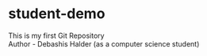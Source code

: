 # student-demo
This is my first Git Repository
<br>
Author - Debashis Halder (as a computer science student)
